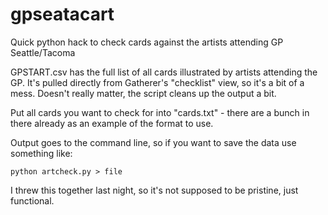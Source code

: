 # gpseatacart
Quick python hack to check cards against the artists attending GP Seattle/Tacoma

GPSTART.csv has the full list of all cards illustrated by artists attending the GP. It's pulled directly from Gatherer's "checklist" view, so it's a bit of a mess. Doesn't really matter, the script cleans up the output a bit.

Put all cards you want to check for into "cards.txt" - there are a bunch in there already as an example of the format to use.

Output goes to the command line, so if you want to save the data use something like:
```
python artcheck.py > file
```

I threw this together last night, so it's not supposed to be pristine, just functional.
